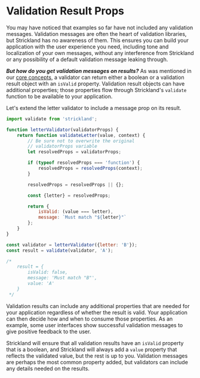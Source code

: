 # Validation Result Props

You may have noticed that examples so far have not included any validation messages. Validation messages are often the heart of validation libraries, but Strickland has no awareness of them. This ensures you can build your application with the user experience you need, including tone and localization of your own messages, without any interference from Strickland or any possibility of a default validation message leaking through.

_**But how do you get validation messages on results?**_ As was mentioned in our [core concepts](../introduction/), a validator can return either a boolean or a validation result object with an `isValid` property. Validation result objects can have additional properties; those properties flow through Strickland's `validate` function to be available to your application.

Let's extend the letter validator to include a message prop on its result.

```jsx
import validate from 'strickland';

function letterValidator(validatorProps) {
    return function validateLetter(value, context) {
        // Be sure not to overwrite the original
        // validatorProps variable
        let resolvedProps = validatorProps;

        if (typeof resolvedProps === 'function') {
            resolvedProps = resolvedProps(context);
        }

        resolvedProps = resolvedProps || {};

        const {letter} = resolvedProps;

        return {
            isValid: (value === letter),
            message: `Must match "${letter}"`
        };
    }
}

const validator = letterValidator({letter: 'B'});
const result = validate(validator, 'A');

/*
    result = {
        isValid: false,
        message: 'Must match "B"',
        value: 'A'
    }
 */
```

Validation results can include any additional properties that are needed for your application regardless of whether the result is valid. Your application can then decide how and when to consume those properties. As an example, some user interfaces show successful validation messages to give positive feedback to the user.

Strickland will ensure that all validation results have an `isValid` property that is a boolean, and Strickland will always add a `value` property that reflects the validated value, but the rest is up to you. Validation messages are perhaps the most common property added, but validators can include any details needed on the results.
